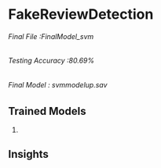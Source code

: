 # FakeReviewDetection
###### Final File :FinalModel_svm 
###### Testing Accuracy :80.69%
###### Final Model : svmmodelup.sav

## Trained Models
1.


## Insights




